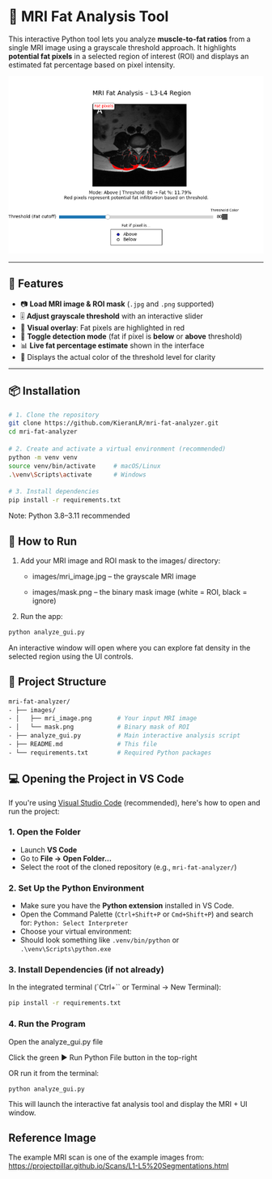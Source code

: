 # 🧠 MRI Fat Analysis Tool

This interactive Python tool lets you analyze **muscle-to-fat ratios** from a single MRI image using a grayscale threshold approach. It highlights **potential fat pixels** in a selected region of interest (ROI) and displays an estimated fat percentage based on pixel intensity.

<p align="center">
  <img src="example.png" width="600" alt="MRI Fat Analysis Screenshot">
</p>

---

## 🚀 Features

- 📷 **Load MRI image & ROI mask** (`.jpg` and `.png` supported)
- 🎚 **Adjust grayscale threshold** with an interactive slider
- 🔴 **Visual overlay**: Fat pixels are highlighted in red
- 🔁 **Toggle detection mode** (fat if pixel is **below** or **above** threshold)
- 📊 **Live fat percentage estimate** shown in the interface
- 🎨 Displays the actual color of the threshold level for clarity

---

## 📦 Installation

```bash
# 1. Clone the repository
git clone https://github.com/KieranLR/mri-fat-analyzer.git
cd mri-fat-analyzer

# 2. Create and activate a virtual environment (recommended)
python -m venv venv
source venv/bin/activate     # macOS/Linux
.\venv\Scripts\activate      # Windows

# 3. Install dependencies
pip install -r requirements.txt

```

Note: Python 3.8–3.11 recommended

## 🧪 How to Run
1. Add your MRI image and ROI mask to the images/ directory:
    
    * images/mri_image.jpg – the grayscale MRI image

    * images/mask.png – the binary mask image (white = ROI, black = ignore)

2. Run the app:

```bash
python analyze_gui.py
```
An interactive window will open where you can explore fat density in the selected region using the UI controls.


## 📁 Project Structure
```graphql
mri-fat-analyzer/
- ├── images/
- │   ├── mri_image.png       # Your input MRI image
- │   └── mask.png            # Binary mask of ROI
- ├── analyze_gui.py          # Main interactive analysis script
- ├── README.md               # This file
- └── requirements.txt        # Required Python packages
```

## 💻 Opening the Project in VS Code

If you're using [Visual Studio Code](https://code.visualstudio.com/) (recommended), here's how to open and run the project:

### 1. Open the Folder

- Launch **VS Code**
- Go to **File → Open Folder...**
- Select the root of the cloned repository (e.g., `mri-fat-analyzer/`)

### 2. Set Up the Python Environment

- Make sure you have the **Python extension** installed in VS Code.
- Open the Command Palette (`Ctrl+Shift+P` or `Cmd+Shift+P`) and search for:
`Python: Select Interpreter`
- Choose your virtual environment:
- Should look something like `.venv/bin/python` or `.\venv\Scripts\python.exe`

### 3. Install Dependencies (if not already)

In the integrated terminal (`Ctrl+`` or Terminal → New Terminal):

```bash
pip install -r requirements.txt
```

### 4. Run the Program
Open the analyze_gui.py file

Click the green ▶️ Run Python File button in the top-right

OR run it from the terminal:

```
python analyze_gui.py
```

This will launch the interactive fat analysis tool and display the MRI + UI window.


## Reference Image
The example MRI scan is one of the example images from: https://projectpillar.github.io/Scans/L1-L5%20Segmentations.html
